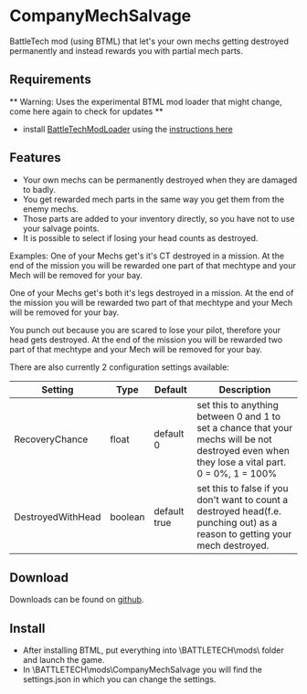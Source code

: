 # CompanyMechSalvage
BattleTech mod (using BTML) that let's your own mechs getting destroyed permanently and instead rewards you with partial mech parts.

## Requirements
** Warning: Uses the experimental BTML mod loader that might change, come here again to check for updates **

* install [BattleTechModLoader](https://github.com/Mpstark/BattleTechModLoader/releases) using the [instructions here](https://github.com/Mpstark/BattleTechModLoader)

## Features
- Your own mechs can be permanently destroyed when they are damaged to badly.
- You get rewarded mech parts in the same way you get them from the enemy mechs.
- Those parts are added to your inventory directly, so you have not to use your salvage points.
- It is possible to select if losing your head counts as destroyed.

Examples:
One of your Mechs get's it's CT destroyed in a mission. At the end of the mission you will be rewarded one part of that mechtype and your Mech will be removed for your bay.

One of your Mechs get's both it's legs destroyed in a mission. At the end of the mission you will be rewarded two part of that mechtype and your Mech will be removed for your bay.

You punch out because you are scared to lose your pilot, therefore your head gets destroyed. At the end of the mission you will be rewarded two part of that mechtype and your Mech will be removed for your bay.

There are also currently 2 configuration settings available:

Setting | Type | Default | Description
--- | --- | --- | ---
RecoveryChance | float | default 0 | set this to anything between 0 and 1 to set a chance that your mechs will be not destroyed even when they lose a vital part. 0 = 0%, 1 = 100%
DestroyedWithHead | boolean | default true | set this to false if you don't want to count a destroyed head(f.e. punching out) as a reason to getting your mech destroyed.

## Download

Downloads can be found on [github](https://github.com/Morphyum/CompanyMechSalvage/releases).

## Install
- After installing BTML, put everything into \BATTLETECH\mods\ folder and launch the game.
- In \BATTLETECH\mods\CompanyMechSalvage you will find the settings.json in which you can change the settings.

